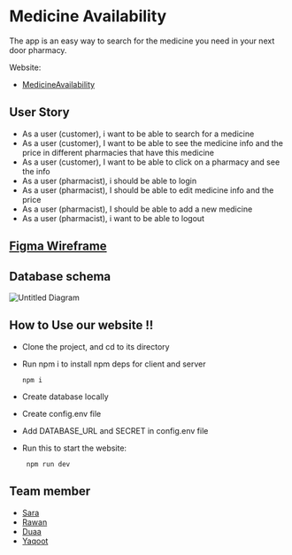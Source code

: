 # Medicine Availability
The app is an easy way to search for the medicine you need in your next door pharmacy.

Website:
- [MedicineAvailability](https://medicine-availability.herokuapp.com/)

## User Story 
- As a user (customer), i want to be able to search for a medicine
- As a user (customer), I want to be able to see the medicine info and the price in different pharmacies that have this medicine
- As a user (customer), I want to be able to click on a pharmacy and see the info
- As a user (pharmacist), i should be able to login 
- As a user (pharmacist), I should be able to edit medicine info and the price
- As a user (pharmacist), I should be able to add a new medicine
- As a user (pharmacist), i want to be able to logout


## [Figma Wireframe](https://www.figma.com/proto/DJ1OQGAp2olrWFIymhiccb/Pharmacy-project?node-id=265%3A39&scaling=scale-down)


## Database schema 
![Untitled Diagram](https://user-images.githubusercontent.com/36266244/65016743-ad8d8700-d92d-11e9-997b-e233afa96009.png)

## How to Use our website !! 
 - Clone the project, and cd to its directory
 - Run npm i to install npm deps for client and server  
 
       npm i
- Create database locally
- Create config.env file
- Add DATABASE_URL and SECRET in config.env file 
- Run this to start the website:
 
       npm run dev
  
  

## Team member 
- [Sara](https://github.com/sara219)
- [Rawan](https://github.com/95Rawan)
- [Duaa](https://github.com/DuaaH)
- [Yaqoot](https://github.com/yaqootturman)
